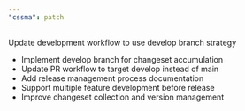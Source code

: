 ```yaml
---
"cssma": patch
---
```


Update development workflow to use develop branch strategy

- Implement develop branch for changeset accumulation
- Update PR workflow to target develop instead of main
- Add release management process documentation
- Support multiple feature development before release
- Improve changeset collection and version management

